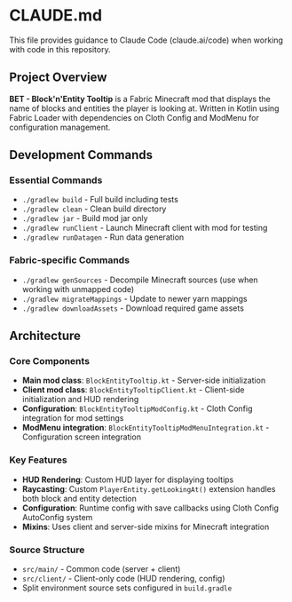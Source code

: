 # CLAUDE.md

This file provides guidance to Claude Code (claude.ai/code) when working with code in this repository.

## Project Overview

**BET - Block'n'Entity Tooltip** is a Fabric Minecraft mod that displays the name of blocks and entities the player is looking at. Written in Kotlin using Fabric Loader with dependencies on Cloth Config and ModMenu for configuration management.

## Development Commands

### Essential Commands
- `./gradlew build` - Full build including tests
- `./gradlew clean` - Clean build directory
- `./gradlew jar` - Build mod jar only
- `./gradlew runClient` - Launch Minecraft client with mod for testing
- `./gradlew runDatagen` - Run data generation

### Fabric-specific Commands
- `./gradlew genSources` - Decompile Minecraft sources (use when working with unmapped code)
- `./gradlew migrateMappings` - Update to newer yarn mappings
- `./gradlew downloadAssets` - Download required game assets

## Architecture

### Core Components
- **Main mod class**: `BlockEntityTooltip.kt` - Server-side initialization 
- **Client mod class**: `BlockEntityTooltipClient.kt` - Client-side initialization and HUD rendering
- **Configuration**: `BlockEntityTooltipModConfig.kt` - Cloth Config integration for mod settings
- **ModMenu integration**: `BlockEntityTooltipModMenuIntegration.kt` - Configuration screen integration

### Key Features
- **HUD Rendering**: Custom HUD layer for displaying tooltips
- **Raycasting**: Custom `PlayerEntity.getLookingAt()` extension handles both block and entity detection
- **Configuration**: Runtime config with save callbacks using Cloth Config AutoConfig system
- **Mixins**: Uses client and server-side mixins for Minecraft integration

### Source Structure
- `src/main/` - Common code (server + client)
- `src/client/` - Client-only code (HUD rendering, config)
- Split environment source sets configured in `build.gradle`